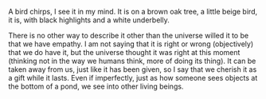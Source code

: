 A bird chirps, I see it in my mind. It is on a brown oak tree, a little beige bird, it is, with black highlights and a white underbelly.

There is no other way to describe it other than the universe willed it to be that we have empathy. I am not saying that it is right or wrong (objectively) that we do have it, but the universe thought it was right at this moment (thinking not in the way we humans think, more of doing its thing). It can be taken away from us, just like it has been given, so I say that we cherish it as a gift while it lasts. Even if imperfectly, just as how someone sees objects at the bottom of a pond, we see into other living beings.
